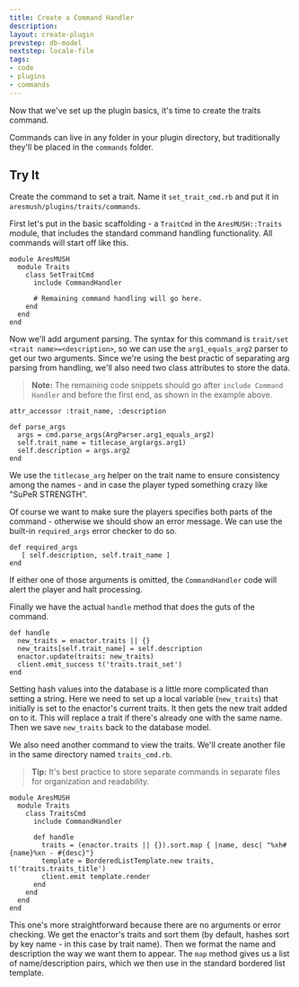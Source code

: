 ```yaml
---
title: Create a Command Handler
description:
layout: create-plugin
prevstep: db-model
nextstep: locale-file
tags: 
- code
- plugins
- commands
---
```


Now that we've set up the plugin basics, it's time to create the traits command.

Commands can live in any folder in your plugin directory, but traditionally they'll be placed in the `commands` folder.

## Try It

Create the command to set a trait.  Name it `set_trait_cmd.rb` and put it in `aresmush/plugins/traits/commands`.

First let's put in the basic scaffolding - a `TraitCmd` in the `AresMUSH::Traits` module, that includes the standard command handling functionality.  All commands will start off like this.

    module AresMUSH
      module Traits
        class SetTraitCmd
          include CommandHandler
          
          # Remaining command handling will go here.
        end
      end
    end

Now we'll add argument parsing.  The syntax for this command is `trait/set <trait name>=<description>`, so we can use the `arg1_equals_arg2` parser to get our two arguments.  Since we're using the best practic of separating arg parsing from handling, we'll also need two class attributes to store the data.

> **Note:** The remaining code snippets should go after `include Command Handler` and before the first end, as shown in the example above.

    attr_accessor :trait_name, :description

    def parse_args
      args = cmd.parse_args(ArgParser.arg1_equals_arg2)
      self.trait_name = titlecase_arg(args.arg1)
      self.description = args.arg2
    end

We use the `titlecase_arg` helper on the trait name to ensure consistency among the names - and in case the player typed something crazy like  "SuPeR STRENGTH".

Of course we want to make sure the players specifies both parts of the command - otherwise we should show an error message.  We can use the built-in `required_args` error checker to do so.

    def required_args
       [ self.description, self.trait_name ]
    end

If either one of those arguments is omitted, the `CommandHandler` code will alert the player and halt processing.

Finally we have the actual `handle` method that does the guts of the command.

    def handle
      new_traits = enactor.traits || {}
      new_traits[self.trait_name] = self.description
      enactor.update(traits: new_traits)
      client.emit_success t('traits.trait_set')
    end

Setting hash values into the database is a little more complicated than setting a string.  Here we need to set up a local variable (`new_traits`) that initially is set to the enactor's current traits.  It then gets the new trait added on to it.  This will replace a trait if there's already one with the same name.  Then we save `new_traits` back to the database model.

We also need another command to view the traits.  We'll create another file in the same directory named `traits_cmd.rb`.

> **Tip:** It's best practice to store separate commands in separate files for organization and readability.

    module AresMUSH
      module Traits
        class TraitsCmd
          include CommandHandler
          
          def handle
            traits = (enactor.traits || {}).sort.map { |name, desc| "%xh#{name}%xn - #{desc}"}
            template = BorderedListTemplate.new traits, t('traits.traits_title')
            client.emit template.render     
          end
        end
      end
    end

This one's more straightforward because there are no arguments or error checking.   We get the enactor's traits and sort them (by default, hashes sort by key name - in this case by trait name).  Then we format the name and description the way we want them to appear.  The `map` method gives us a list of name/description pairs, which we then use in the standard bordered list template.